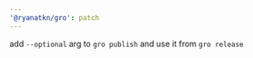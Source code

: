 ```yaml
---
'@ryanatkn/gro': patch
---
```


add `--optional` arg to `gro publish` and use it from `gro release`
